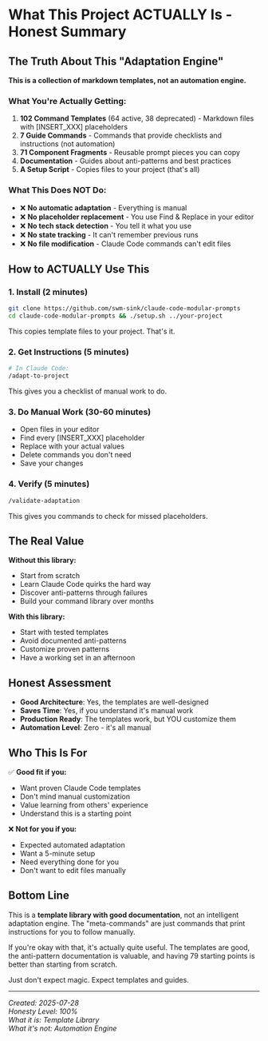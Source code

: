 # What This Project ACTUALLY Is - Honest Summary

## The Truth About This "Adaptation Engine"

**This is a collection of markdown templates, not an automation engine.**

### What You're Actually Getting:
1. **102 Command Templates** (64 active, 38 deprecated) - Markdown files with [INSERT_XXX] placeholders
2. **7 Guide Commands** - Commands that provide checklists and instructions (not automation)
3. **71 Component Fragments** - Reusable prompt pieces you can copy
4. **Documentation** - Guides about anti-patterns and best practices
5. **A Setup Script** - Copies files to your project (that's all)

### What This Does NOT Do:
- ❌ **No automatic adaptation** - Everything is manual
- ❌ **No placeholder replacement** - You use Find & Replace in your editor
- ❌ **No tech stack detection** - You tell it what you use
- ❌ **No state tracking** - It can't remember previous runs
- ❌ **No file modification** - Claude Code commands can't edit files

## How to ACTUALLY Use This

### 1. Install (2 minutes)
```bash
git clone https://github.com/swm-sink/claude-code-modular-prompts
cd claude-code-modular-prompts && ./setup.sh ../your-project
```
This copies template files to your project. That's it.

### 2. Get Instructions (5 minutes)
```bash
# In Claude Code:
/adapt-to-project
```
This gives you a checklist of manual work to do.

### 3. Do Manual Work (30-60 minutes)
- Open files in your editor
- Find every [INSERT_XXX] placeholder
- Replace with your actual values
- Delete commands you don't need
- Save your changes

### 4. Verify (5 minutes)
```bash
/validate-adaptation
```
This gives you commands to check for missed placeholders.

## The Real Value

**Without this library:**
- Start from scratch
- Learn Claude Code quirks the hard way
- Discover anti-patterns through failures
- Build your command library over months

**With this library:**
- Start with tested templates
- Avoid documented anti-patterns
- Customize proven patterns
- Have a working set in an afternoon

## Honest Assessment

- **Good Architecture**: Yes, the templates are well-designed
- **Saves Time**: Yes, if you understand it's manual work
- **Production Ready**: The templates work, but YOU customize them
- **Automation Level**: Zero - it's all manual

## Who This Is For

✅ **Good fit if you:**
- Want proven Claude Code templates
- Don't mind manual customization
- Value learning from others' experience
- Understand this is a starting point

❌ **Not for you if you:**
- Expected automated adaptation
- Want a 5-minute setup
- Need everything done for you
- Don't want to edit files manually

## Bottom Line

This is a **template library with good documentation**, not an intelligent adaptation engine. The "meta-commands" are just commands that print instructions for you to follow manually.

If you're okay with that, it's actually quite useful. The templates are good, the anti-pattern documentation is valuable, and having 79 starting points is better than starting from scratch.

Just don't expect magic. Expect templates and guides.

---

*Created: 2025-07-28*  
*Honesty Level: 100%*  
*What it is: Template Library*  
*What it's not: Automation Engine*